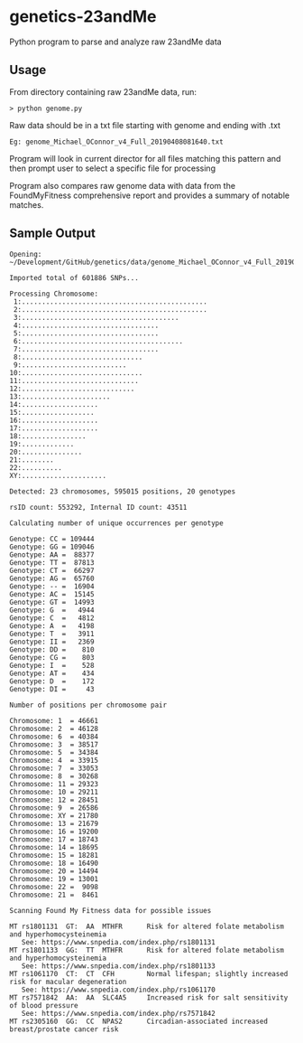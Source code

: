 # genetics-23andMe
Python program to parse and analyze raw 23andMe data

## Usage
From directory containing raw 23andMe data, run:

    > python genome.py

Raw data should be in a txt file starting with genome and ending with .txt

    Eg: genome_Michael_OConnor_v4_Full_20190408081640.txt

Program will look in current director for all files matching this pattern and
then prompt user to select a specific file for processing

Program also compares raw genome data with data from the FoundMyFitness comprehensive
report and provides a summary of notable matches.

## Sample Output

    Opening: ~/Development/GitHub/genetics/data/genome_Michael_OConnor_v4_Full_20190408081640.txt

    Imported total of 601886 SNPs...

    Processing Chromosome:
     1:..............................................
     2:..............................................
     3:.......................................
     4:..................................
     5:..................................
     6:........................................
     7:..................................
     8:..............................
     9:..........................
    10:..............................
    11:.............................
    12:............................
    13:......................
    14:...................
    15:..................
    16:...................
    17:...................
    18:................
    19:.............
    20:...............
    21:........
    22:..........
    XY:.....................

    Detected: 23 chromosomes, 595015 positions, 20 genotypes

    rsID count: 553292, Internal ID count: 43511

    Calculating number of unique occurrences per genotype

    Genotype: CC = 109444
    Genotype: GG = 109046
    Genotype: AA =  88377
    Genotype: TT =  87813
    Genotype: CT =  66297
    Genotype: AG =  65760
    Genotype: -- =  16904
    Genotype: AC =  15145
    Genotype: GT =  14993
    Genotype: G  =   4944
    Genotype: C  =   4812
    Genotype: A  =   4198
    Genotype: T  =   3911
    Genotype: II =   2369
    Genotype: DD =    810
    Genotype: CG =    803
    Genotype: I  =    528
    Genotype: AT =    434
    Genotype: D  =    172
    Genotype: DI =     43

    Number of positions per chromosome pair

    Chromosome: 1  = 46661
    Chromosome: 2  = 46128
    Chromosome: 6  = 40384
    Chromosome: 3  = 38517
    Chromosome: 5  = 34384
    Chromosome: 4  = 33915
    Chromosome: 7  = 33053
    Chromosome: 8  = 30268
    Chromosome: 11 = 29323
    Chromosome: 10 = 29211
    Chromosome: 12 = 28451
    Chromosome: 9  = 26586
    Chromosome: XY = 21780
    Chromosome: 13 = 21679
    Chromosome: 16 = 19200
    Chromosome: 17 = 18743
    Chromosome: 14 = 18695
    Chromosome: 15 = 18281
    Chromosome: 18 = 16490
    Chromosome: 20 = 14494
    Chromosome: 19 = 13001
    Chromosome: 22 =  9098
    Chromosome: 21 =  8461

    Scanning Found My Fitness data for possible issues

    MT rs1801131  GT:  AA  MTHFR      Risk for altered folate metabolism and hyperhomocysteinemia
       See: https://www.snpedia.com/index.php/rs1801131
    MT rs1801133  GG:  TT  MTHFR      Risk for altered folate metabolism and hyperhomocysteinemia
       See: https://www.snpedia.com/index.php/rs1801133
    MT rs1061170  CT:  CT  CFH        Normal lifespan; slightly increased risk for macular degeneration
       See: https://www.snpedia.com/index.php/rs1061170
    MT rs7571842  AA:  AA  SLC4A5     Increased risk for salt sensitivity of blood pressure
       See: https://www.snpedia.com/index.php/rs7571842
    MT rs2305160  GG:  CC  NPAS2      Circadian-associated increased breast/prostate cancer risk

